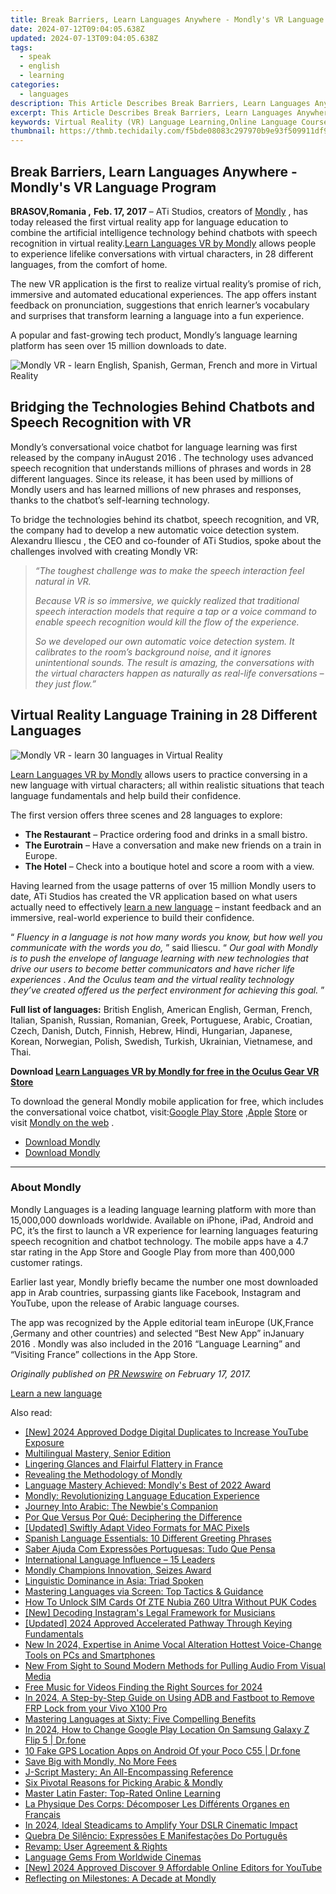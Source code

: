 ```yaml
---
title: Break Barriers, Learn Languages Anywhere - Mondly's VR Language Program
date: 2024-07-12T09:04:05.638Z
updated: 2024-07-13T09:04:05.638Z
tags:
  - speak
  - english
  - learning
categories:
  - languages
description: This Article Describes Break Barriers, Learn Languages Anywhere - Mondly's VR Language Program
excerpt: This Article Describes Break Barriers, Learn Languages Anywhere - Mondly's VR Language Program
keywords: Virtual Reality (VR) Language Learning,Online Language Courses,Multilingual Education,Immersive Language Learning,Cross-Cultural Communication Skills,Language Barrier Solutions,Accessible Education Worldwide
thumbnail: https://thmb.techidaily.com/f5bde08083c297970b9e93f509911df9c27588c391ed27c568746499c49e24b7.jpg
---
```


## Break Barriers, Learn Languages Anywhere - Mondly's VR Language Program

 **BRASOV,Romania ,** **Feb. 17, 2017** – ATi Studios, creators of [Mondly](https://adjt.mondly.com/5ixfg4k?campaign=blog-post-id-514&fallback=https%3A%2F%2Fapp.mondly.com%3Futm%5Fmedium%3Dblog%5Fblog-post-id-514%26utm%5Fsource%3Dblog-post-id-514&redirect%5Fmacos=https%3A%2F%2Fapp.mondly.com%3Futm%5Fmedium%3Dblog%5Fblog-post-id-514%26utm%5Fsource%3Dblog-post-id-514&redirect%5Fandroid=https%3A%2F%2Fplay.google.com%2Fstore%2Fapps%2Fdetails%3Fid%3Dcom.atistudios.mondly.languages%3Futm%5Fmedium%3Dblog%5Fblog-post-id-514%26utm%5Fsource%3Dblog-post-id-514&redirect%5Fios=https%3A%2F%2Fapps.apple.com%2Fapp%2Fapple-store%2Fid987873536%3Fpt%3D78954800%26ct%3Dblog-post-id-514%26mt%3D8) , has today released the first virtual reality app for language education to combine the artificial intelligence technology behind chatbots with speech recognition in virtual reality.[Learn Languages VR by Mondly](https://www.oculus.com/experiences/gear-vr/1272636489423125/?locale=en%5FUS) allows people to experience lifelike conversations with virtual characters, in 28 different languages, from the comfort of home.

 The new VR application is the first to realize virtual reality’s promise of rich, immersive and automated educational experiences. The app offers instant feedback on pronunciation, suggestions that enrich learner’s vocabulary and surprises that transform learning a language into a fun experience.

 A popular and fast-growing tech product, Mondly’s language learning platform has seen over 15 million downloads to date.

![Mondly VR - learn English, Spanish, German, French and more in Virtual Reality](https://edge.mondly.com/blog/wp-content/uploads/2017/02/Mondly-VR-learn-English-Spanish-German-French-and-more-in-Virtual-Reality.png "Mondly Launches Virtual Reality For Learning Languages, Powered By Chatbots 2")

## Bridging the Technologies Behind Chatbots and Speech Recognition with VR

 Mondly’s conversational voice chatbot for language learning was first released by the company inAugust 2016 . The technology uses advanced speech recognition that understands millions of phrases and words in 28 different languages. Since its release, it has been used by millions of Mondly users and has learned millions of new phrases and responses, thanks to the chatbot’s self-learning technology.

 To bridge the technologies behind its chatbot, speech recognition, and VR, the company had to develop a new automatic voice detection system. Alexandru Iliescu , the CEO and co-founder of ATi Studios, spoke about the challenges involved with creating Mondly VR:

> _“The toughest challenge was to make the speech interaction feel natural in VR._
>
> _Because VR is so immersive, we quickly realized that traditional speech interaction models that require a tap or a voice command to enable speech recognition would kill the flow of the experience._
>
> _So we developed our own automatic voice detection system. It calibrates to the room’s background noise, and it ignores unintentional sounds. The result is amazing, the conversations with the virtual characters happen as naturally as real-life conversations – they just flow.”_

## Virtual Reality Language Training in 28 Different Languages

![Mondly VR - learn 30 languages in Virtual Reality](https://edge.mondly.com/blog/wp-content/uploads/2017/02/Mondly-VR-learn-30-languages-in-Virtual-Reality.png "Mondly Launches Virtual Reality For Learning Languages, Powered By Chatbots 3")

[Learn Languages VR by Mondly](https://www.oculus.com/experiences/gear-vr/1272636489423125/?locale=en%5FUS) allows users to practice conversing in a new language with virtual characters; all within realistic situations that teach language fundamentals and help build their confidence.

The first version offers three scenes and 28 languages to explore:

* **The Restaurant** – Practice ordering food and drinks in a small bistro.
* **The Eurotrain** – Have a conversation and make new friends on a train in Europe.
* **The Hotel** – Check into a boutique hotel and score a room with a view.

 Having learned from the usage patterns of over 15 million Mondly users to date, ATi Studios has created the VR application based on what users actually need to effectively [learn a new language](https://shop.mondly.com/affiliate.php?ACCOUNT=ATISTUDI&AFFILIATE=108875&PATH=https://www.mondly.com?AFFILIATE=108875) – instant feedback and an immersive, real-world experience to build their confidence.

 “ _Fluency in a language is not how many words you know, but how well you communicate with the words you do,_ ” said Iliescu. “ _Our goal with Mondly is to push the envelope of language learning with new technologies that drive our users to become better communicators and have richer life experiences_ . _And the Oculus team and the virtual reality technology they’ve created offered us the perfect environment for achieving this goal._ ”

**Full list of languages:** British English, American English, German, French, Italian, Spanish, Russian, Romanian, Greek, Portuguese, Arabic, Croatian, Czech, Danish, Dutch, Finnish, Hebrew, Hindi, Hungarian, Japanese, Korean, Norwegian, Polish, Swedish, Turkish, Ukrainian, Vietnamese, and Thai.

 **Download [Learn Languages VR by Mondly for free in the Oculus Gear VR Store](https://www.oculus.com/experiences/gear-vr/1272636489423125/?locale=en%5FUS)**

 To download the general Mondly mobile application for free, which includes the conversational voice chatbot, visit:[Google Play Store](https://adjt.mondly.com/5ixfg4k?campaign=blog-post-id-514&fallback=https%3A%2F%2Fapp.mondly.com%3Futm%5Fmedium%3Dblog%5Fblog-post-id-514%26utm%5Fsource%3Dblog-post-id-514&redirect%5Fmacos=https%3A%2F%2Fapp.mondly.com%3Futm%5Fmedium%3Dblog%5Fblog-post-id-514%26utm%5Fsource%3Dblog-post-id-514&redirect%5Fandroid=https%3A%2F%2Fplay.google.com%2Fstore%2Fapps%2Fdetails%3Fid%3Dcom.atistudios.mondly.languages%3Futm%5Fmedium%3Dblog%5Fblog-post-id-514%26utm%5Fsource%3Dblog-post-id-514&redirect%5Fios=https%3A%2F%2Fapps.apple.com%2Fapp%2Fapple-store%2Fid987873536%3Fpt%3D78954800%26ct%3Dblog-post-id-514%26mt%3D8) ,[Apple](https://adjt.mondly.com/5ixfg4k?campaign=blog-post-id-514&fallback=https%3A%2F%2Fapp.mondly.com%3Futm%5Fmedium%3Dblog%5Fblog-post-id-514%26utm%5Fsource%3Dblog-post-id-514&redirect%5Fmacos=https%3A%2F%2Fapp.mondly.com%3Futm%5Fmedium%3Dblog%5Fblog-post-id-514%26utm%5Fsource%3Dblog-post-id-514&redirect%5Fandroid=https%3A%2F%2Fplay.google.com%2Fstore%2Fapps%2Fdetails%3Fid%3Dcom.atistudios.mondly.languages%3Futm%5Fmedium%3Dblog%5Fblog-post-id-514%26utm%5Fsource%3Dblog-post-id-514&redirect%5Fios=https%3A%2F%2Fapps.apple.com%2Fapp%2Fapple-store%2Fid987873536%3Fpt%3D78954800%26ct%3Dblog-post-id-514%26mt%3D8) [Store](https://adjt.mondly.com/5ixfg4k?campaign=blog-post-id-514&fallback=https%3A%2F%2Fapp.mondly.com%3Futm%5Fmedium%3Dblog%5Fblog-post-id-514%26utm%5Fsource%3Dblog-post-id-514&redirect%5Fmacos=https%3A%2F%2Fapp.mondly.com%3Futm%5Fmedium%3Dblog%5Fblog-post-id-514%26utm%5Fsource%3Dblog-post-id-514&redirect%5Fandroid=https%3A%2F%2Fplay.google.com%2Fstore%2Fapps%2Fdetails%3Fid%3Dcom.atistudios.mondly.languages%3Futm%5Fmedium%3Dblog%5Fblog-post-id-514%26utm%5Fsource%3Dblog-post-id-514&redirect%5Fios=https%3A%2F%2Fapps.apple.com%2Fapp%2Fapple-store%2Fid987873536%3Fpt%3D78954800%26ct%3Dblog-post-id-514%26mt%3D8) or visit [Mondly on the web](https://adjt.mondly.com/5ixfg4k?campaign=blog-post-id-514&fallback=https%3A%2F%2Fapp.mondly.com%3Futm%5Fmedium%3Dblog%5Fblog-post-id-514%26utm%5Fsource%3Dblog-post-id-514&redirect%5Fmacos=https%3A%2F%2Fapp.mondly.com%3Futm%5Fmedium%3Dblog%5Fblog-post-id-514%26utm%5Fsource%3Dblog-post-id-514&redirect%5Fandroid=https%3A%2F%2Fplay.google.com%2Fstore%2Fapps%2Fdetails%3Fid%3Dcom.atistudios.mondly.languages%3Futm%5Fmedium%3Dblog%5Fblog-post-id-514%26utm%5Fsource%3Dblog-post-id-514&redirect%5Fios=https%3A%2F%2Fapps.apple.com%2Fapp%2Fapple-store%2Fid987873536%3Fpt%3D78954800%26ct%3Dblog-post-id-514%26mt%3D8) .

* [Download Mondly](https://www.facebook.com/sharer/sharer.php?u=https%3A%2F%2Fwww.mondly.com%2Fblog%2Fmondly-launches-virtual-reality-learning-languages-powered-chatbots%2F&t=Mondly+Launches+Virtual+Reality+for+Learning+Languages%2C+Powered+by+Chatbots "Share on Facebook")
* [Download Mondly](https://shop.mondly.com/affiliate.php?ACCOUNT=ATISTUDI&AFFILIATE=108875&PATH=https://www.mondly.com?AFFILIATE=108875)

---

### About Mondly

 Mondly Languages is a leading language learning platform with more than 15,000,000 downloads worldwide. Available on iPhone, iPad, Android and PC, it’s the first to launch a VR experience for learning languages featuring speech recognition and chatbot technology. The mobile apps have a 4.7 star rating in the App Store and Google Play from more than 400,000 customer ratings.

 Earlier last year, Mondly briefly became the number one most downloaded app in Arab countries, surpassing giants like Facebook, Instagram and YouTube, upon the release of Arabic language courses.

 The app was recognized by the Apple editorial team inEurope (UK,France ,Germany and other countries) and selected “Best New App” inJanuary 2016 . Mondly was also included in the 2016 “Language Learning” and “Visiting France” collections in the App Store.

 _Originally published on [PR Newswire](https://www.prnewswire.com/news-releases/mondly-launches-virtual-reality-for-learning-languages-powered-by-chatbots-300409481.html) on February 17, 2017._

[Learn a new language](https://adjt.mondly.com/5ixfg4k?campaign=blog-post-id-514&fallback=https%3A%2F%2Fapp.mondly.com%3Futm%5Fmedium%3Dblog%5Fblog-post-id-514%26utm%5Fsource%3Dblog-post-id-514&redirect%5Fmacos=https%3A%2F%2Fapp.mondly.com%3Futm%5Fmedium%3Dblog%5Fblog-post-id-514%26utm%5Fsource%3Dblog-post-id-514&redirect%5Fandroid=https%3A%2F%2Fplay.google.com%2Fstore%2Fapps%2Fdetails%3Fid%3Dcom.atistudios.mondly.languages%3Futm%5Fmedium%3Dblog%5Fblog-post-id-514%26utm%5Fsource%3Dblog-post-id-514&redirect%5Fios=https%3A%2F%2Fapps.apple.com%2Fapp%2Fapple-store%2Fid987873536%3Fpt%3D78954800%26ct%3Dblog-post-id-514%26mt%3D8 "Learn a new language")

<ins class="adsbygoogle"
     style="display:block"
     data-ad-format="autorelaxed"
     data-ad-client="ca-pub-7571918770474297"
     data-ad-slot="1223367746"></ins>



<ins class="adsbygoogle"
     style="display:block"
     data-ad-client="ca-pub-7571918770474297"
     data-ad-slot="8358498916"
     data-ad-format="auto"
     data-full-width-responsive="true"></ins>



<span class="atpl-alsoreadstyle">Also read:</span>
<div><ul>
<li><a href="https://youtube-zero.techidaily.com/024-approved-dodge-digital-duplicates-to-increase-youtube-exposure/"><u>[New] 2024 Approved  Dodge Digital Duplicates to Increase YouTube Exposure</u></a></li>
<li><a href="https://mondly-stories.techidaily.com/multilingual-mastery-senior-edition/"><u>Multilingual Mastery, Senior Edition</u></a></li>
<li><a href="https://mondly-stories.techidaily.com/lingering-glances-and-flairful-flattery-in-france/"><u>Lingering Glances and Flairful Flattery in France</u></a></li>
<li><a href="https://mondly-stories.techidaily.com/revealing-the-methodology-of-mondly/"><u>Revealing the Methodology of Mondly</u></a></li>
<li><a href="https://mondly-stories.techidaily.com/language-mastery-achieved-mondlys-best-of-2022-award/"><u>Language Mastery Achieved: Mondly's Best of 2022 Award</u></a></li>
<li><a href="https://mondly-stories.techidaily.com/mondly-revolutionizing-language-education-experience/"><u>Mondly: Revolutionizing Language Education Experience</u></a></li>
<li><a href="https://mondly-stories.techidaily.com/journey-into-arabic-the-newbies-companion/"><u>Journey Into Arabic: The Newbie's Companion</u></a></li>
<li><a href="https://mondly-stories.techidaily.com/por-que-versus-por-que-deciphering-the-difference/"><u>Por Que Versus Por Qué: Deciphering the Difference</u></a></li>
<li><a href="https://facebook-video-share.techidaily.com/updated-swiftly-adapt-video-formats-for-mac-pixels/"><u>[Updated] Swiftly Adapt Video Formats for MAC Pixels</u></a></li>
<li><a href="https://mondly-stories.techidaily.com/spanish-language-essentials-10-different-greeting-phrases/"><u>Spanish Language Essentials: 10 Different Greeting Phrases</u></a></li>
<li><a href="https://mondly-stories.techidaily.com/saber-ajuda-com-expressoes-portuguesas-tudo-que-pensa/"><u>Saber Ajuda Com Expressões Portuguesas: Tudo Que Pensa</u></a></li>
<li><a href="https://mondly-stories.techidaily.com/international-language-influence-15-leaders/"><u>International Language Influence – 15 Leaders</u></a></li>
<li><a href="https://mondly-stories.techidaily.com/mondly-champions-innovation-seizes-award/"><u>Mondly Champions Innovation, Seizes Award</u></a></li>
<li><a href="https://mondly-stories.techidaily.com/linguistic-dominance-in-asia-triad-spoken/"><u>Linguistic Dominance in Asia: Triad Spoken</u></a></li>
<li><a href="https://mondly-stories.techidaily.com/mastering-languages-via-screen-top-tactics-and-guidance/"><u>Mastering Languages via Screen: Top Tactics & Guidance</u></a></li>
<li><a href="https://sim-unlock.techidaily.com/how-to-unlock-sim-cards-of-zte-nubia-z60-ultra-without-puk-codes-by-drfone-android/"><u>How To Unlock SIM Cards Of ZTE Nubia Z60 Ultra Without PUK Codes</u></a></li>
<li><a href="https://instagram-video-files.techidaily.com/new-decoding-instagrams-legal-framework-for-musicians/"><u>[New] Decoding Instagram's Legal Framework for Musicians</u></a></li>
<li><a href="https://facebook-video-footage.techidaily.com/updated-2024-approved-accelerated-pathway-through-keying-fundamentals/"><u>[Updated] 2024 Approved  Accelerated Pathway Through Keying Fundamentals</u></a></li>
<li><a href="https://voice-adjusting.techidaily.com/new-in-2024-expertise-in-anime-vocal-alteration-hottest-voice-change-tools-on-pcs-and-smartphones/"><u>New In 2024, Expertise in Anime Vocal Alteration Hottest Voice-Change Tools on PCs and Smartphones</u></a></li>
<li><a href="https://sound-tweaking.techidaily.com/new-from-sight-to-sound-modern-methods-for-pulling-audio-from-visual-media/"><u>New From Sight to Sound Modern Methods for Pulling Audio From Visual Media</u></a></li>
<li><a href="https://youtube-stream.techidaily.com/free-music-for-videos-finding-the-right-sources-for-2024/"><u>Free Music for Videos  Finding the Right Sources for 2024</u></a></li>
<li><a href="https://bypass-frp.techidaily.com/in-2024-a-step-by-step-guide-on-using-adb-and-fastboot-to-remove-frp-lock-from-your-vivo-x100-pro-by-drfone-android/"><u>In 2024, A Step-by-Step Guide on Using ADB and Fastboot to Remove FRP Lock from your Vivo X100 Pro</u></a></li>
<li><a href="https://mondly-stories.techidaily.com/mastering-languages-at-sixty-five-compelling-benefits/"><u>Mastering Languages at Sixty: Five Compelling Benefits</u></a></li>
<li><a href="https://review-topics.techidaily.com/in-2024-how-to-change-google-play-location-on-samsung-galaxy-z-flip-5-drfone-by-drfone-virtual-android/"><u>In 2024, How to Change Google Play Location On Samsung Galaxy Z Flip 5 | Dr.fone</u></a></li>
<li><a href="https://android-location.techidaily.com/10-fake-gps-location-apps-on-android-of-your-poco-c55-drfone-by-drfone-virtual/"><u>10 Fake GPS Location Apps on Android Of your Poco C55 | Dr.fone</u></a></li>
<li><a href="https://mondly-stories.techidaily.com/save-big-with-mondly-no-more-fees/"><u>Save Big with Mondly, No More Fees</u></a></li>
<li><a href="https://mondly-stories.techidaily.com/j-script-mastery-an-all-encompassing-reference/"><u>J-Script Mastery: An All-Encompassing Reference</u></a></li>
<li><a href="https://mondly-stories.techidaily.com/six-pivotal-reasons-for-picking-arabic-and-mondly/"><u>Six Pivotal Reasons for Picking Arabic & Mondly</u></a></li>
<li><a href="https://mondly-stories.techidaily.com/master-latin-faster-top-rated-online-learning/"><u>Master Latin Faster: Top-Rated Online Learning</u></a></li>
<li><a href="https://mondly-stories.techidaily.com/la-physique-des-corps-decomposer-les-differents-organes-en-francais/"><u>La Physique Des Corps: Décomposer Les Différents Organes en Français</u></a></li>
<li><a href="https://some-knowledge.techidaily.com/in-2024-ideal-steadicams-to-amplify-your-dslr-cinematic-impact/"><u>In 2024, Ideal Steadicams to Amplify Your DSLR Cinematic Impact</u></a></li>
<li><a href="https://mondly-stories.techidaily.com/quebra-de-silencio-expressoes-e-manifestacoes-do-portugues/"><u>Quebra De Silêncio: Expressões E Manifestações Do Português</u></a></li>
<li><a href="https://mondly-stories.techidaily.com/revamp-user-agreement-and-rights/"><u>Revamp: User Agreement & Rights</u></a></li>
<li><a href="https://mondly-stories.techidaily.com/language-gems-from-worldwide-cinemas/"><u>Language Gems From Worldwide Cinemas</u></a></li>
<li><a href="https://facebook-record-videos.techidaily.com/new-2024-approved-discover-9-affordable-online-editors-for-youtube/"><u>[New] 2024 Approved  Discover 9 Affordable Online Editors for YouTube</u></a></li>
<li><a href="https://mondly-stories.techidaily.com/reflecting-on-milestones-a-decade-at-mondly/"><u>Reflecting on Milestones: A Decade at Mondly</u></a></li>
</ul></div>
